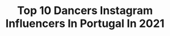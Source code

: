 ---
title: Top 10 Dancers Instagram Influencers In Portugal In 2021
description: >-
  Find top dancers Instagram influencers in Portugal in 2021. Most popular hashtags: #dance #portugal #tiktok.
platform: Instagram
hits: 29
text_top: Discover the top-rated Instagram profiles on inBeat.
text_bottom: inBeat aggregates 29 Instagram influencers like this in Portugal for you to collaborate.
profiles:
  - username: "caro.lina.gil"
    fullname: >-
      Cäro
    bio: >-
      ☼ Happy just because ⇢ Professional dancer & Teacher ✯ Pilates Instructor • Lisbon
    location: "Portugal"
    followers: 9004
    engagement: 1544
    commentsToLikes: 0.083427
    id: ck0u0x6rzv5ow0i19vvpq2udd
    verified: false
    hashtags: "#cancerfighter, #diary, #love, #sunlight"
  - username: "leonorfilipaa"
    fullname: >-
      LEONOR FILIPA❣️
    bio: >-
      • 17y😝 Dancer💃🏻Portugal 🇵🇹 • #tiktok: @leonorfilipaa 👑 (+690k) • PR, Digital & Brands: @thisisluvin • Collaborations: Direct / Email 📥
    location: "Portugal"
    followers: 41262
    engagement: 1626
    commentsToLikes: 0.045936
    id: ck8wep64meeic0j78gwbo95r6
    verified: false
    hashtags: "#unstoppabledance, #dance, #choreo, #tiktokportugal"
  - username: "camilaenribeiro4"
    fullname: >-
      𝐂𝐀𝐌𝐈𝐋𝐀 𝐑𝐈𝐁𝐄𝐈𝐑𝐎
    bio: >-
      🎓FLUP 👑Miss juvenil Portugal 👑Miss Bairrada e Miss Aveiro 👑Miss Baguim fashion 🆙Embaixadora Fitness Up ❤️Embaixadora @sobacha.pt 💃🏼Latin dancer
    location: "Portugal"
    followers: 13611
    engagement: 900
    commentsToLikes: 0.101152
    id: ck8t6vzaoevei0j78vudxk1mz
    verified: false
    hashtags: "#happyhalloween, #20, #pub"
  - username: "giseleballerina"
    fullname: >-
      Gisele Rodríguez
    bio: >-
      16 y.o.Mex 🇲🇽 Dancer 💃 Singer 🎤 @s.t.a.r.lights 20' 🇵🇹 RussianPointe Amb. 💜 EJBScholar💗 19'ENBS🇬🇧SI IBCMX🥇🥈 18'IBC🇨🇺🏅MXCB🥈 17'YAGPMX🏅& SD 11'-17'🇺🇲
    location: "Portugal"
    followers: 4931
    engagement: 2255
    commentsToLikes: 0.043613
    id: ck5q8skwk7snt0i115xjiyzea
    verified: false
    hashtags: "#balletto, #russianpointebrand, #rplife, #balletdancer"
  - username: "flexible_kiki"
    fullname: >-
      Katarina Serralha| Flexibility
    bio: >-
      •🇺🇸🇵🇹 20y •Dancer, gymnast & contortionist •Inspiring others & innovating ————————————— COLLABORATIONS DM 📥 —————————————
    location: "Portugal"
    followers: 5881
    engagement: 843
    commentsToLikes: 0.064976
    id: ck8wfldsgfw6p0j78l4tawyhi
    verified: false
    hashtags: ""
  - username: "house.of.labs"
    fullname: >-
      House of Labs
    bio: >-
      International DJ|Producer 🎧 Dancer🕺🏼 BOOKING📩houseoflabs.booking@gmail.com OR DM 📍Lisbon, Portugal 🇵🇹 🔊 LISTEN MY LATEST PODCAST:
    location: "Portugal"
    followers: 39883
    engagement: 168
    commentsToLikes: 0.010541
    id: ck5hk1bixhm670i11pqnao483
    verified: false
    hashtags: "#empaz"
  - username: "carolinatabarramendes"
    fullname: >-
      Carolina Mendes
    bio: >-
      💃🏼 Professional Dancer 🎓University Student of Communication 🥤Co-creator by @sumol 🕶 CEO : @x_pose_store
    location: "Portugal"
    followers: 7252
    engagement: 769
    commentsToLikes: 0.015507
    id: ck0tzqh04r6y00i19a0uhira1
    verified: false
    hashtags: "#sumol, #cocreatorbysumol, #orgulhosamentesumol, #cocreatorsbysumol"
  - username: "gina_zaf"
    fullname: >-
      Gina_Zafeiroudi🍑
    bio: >-
      Runner🏃 Dancer💃Coffee Lover☕ CatMom🐱 📍 Greece 🇬🇷 🅰dmin: @houses_phototrip 🅰dmin: @streets_and_transports 📱Samsung S7 Edge 📷 Nikon D3300
    location: "Portugal"
    followers: 2581
    engagement: 1845
    commentsToLikes: 0.076305
    id: ck5pw20rlkpx20i116j9l419h
    verified: false
    hashtags: "#discover, #travellingthroughtheworld, #natgeomyshot, #earthofficial"
  - username: "k.lo.k.mari"
    fullname: >-
      Khamari 🔺 WillieJames
    bio: >-
      Portuguese|Cape Verdean🇨🇻 ✝️3rd gender @lululemon Partnership @houseofxclusivelanvin 🐆 WETV|KIMORA LEE SIMMONS|BABYFACE|UNIVERSALSTUDIOS|AGT7 @UCLA🐻
    location: "Portugal"
    followers: 18937
    engagement: 1721
    commentsToLikes: 0.023204
    id: ck5ztixto0i1b0i14s6gpjdys
    verified: false
    hashtags: "#tiktok, #leggings, #parrisgoebel, #corona"
  - username: "adnjuliano"
    fullname: >-
      ADN Juliano
    bio: >-
      Choreographer & Teacher.📍🇵🇹 CEO @summerdancebrasil 🇧🇷 Judge @danceworldcup 🌍 Founder @alianzstreet 🔗 🥇@kodlatinamerica 💍@rimoldijuliana
    location: "Portugal"
    followers: 20213
    engagement: 354
    commentsToLikes: 0.073475
    id: ck6u7ftcel9bw0j71y7mkmqst
    verified: false
    hashtags: "#portugal, #bep, #leiria, #blackeyedpeas"
---